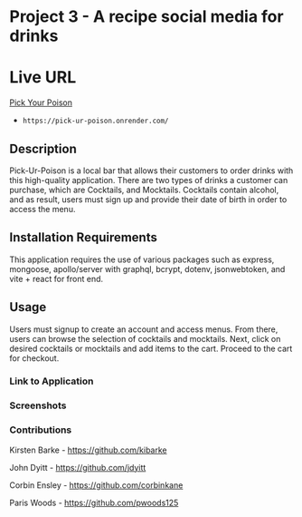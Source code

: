 # Project 3 - A recipe social media for drinks

# Live URL
[Pick Your Poison](https://pick-ur-poison.onrender.com/)
- `https://pick-ur-poison.onrender.com/`

## Description
Pick-Ur-Poison is a local bar that allows their customers to order drinks with this high-quality application. There are two types of drinks a customer can purchase, which are Cocktails, and Mocktails. Cocktails contain alcohol, and as result, users must sign up and provide their date of birth in order to access the menu. 

## Installation Requirements
This application requires the use of various packages such as express, mongoose, apollo/server with graphql, bcrypt, dotenv, jsonwebtoken, and vite + react for front end.

## Usage
Users must signup to create an account and access menus. From there, users can browse the selection of cocktails and mocktails. Next, click on desired cocktails or mocktails and add items to the cart. Proceed to the cart for checkout. 

### Link to Application

### Screenshots

### Contributions
Kirsten Barke - https://github.com/kibarke

John Dyitt - https://github.com/jdyitt

Corbin Ensley - https://github.com/corbinkane

Paris Woods - https://github.com/pwoods125
